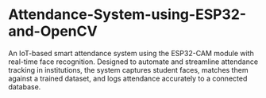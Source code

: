 # Attendance-System-using-ESP32-and-OpenCV
An IoT-based smart attendance system using the ESP32-CAM module with real-time face recognition. Designed to automate and streamline attendance tracking in institutions, the system captures student faces, matches them against a trained dataset, and logs attendance accurately to a connected database.
